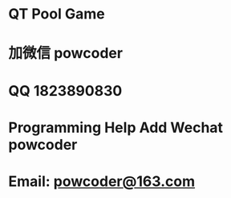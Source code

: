 # QT Pool Game
# 加微信 powcoder

# QQ 1823890830

# Programming Help Add Wechat powcoder

# Email: powcoder@163.com

